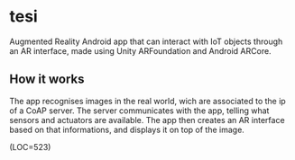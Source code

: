 # tesi
Augmented Reality Android app that can interact with IoT objects through an AR interface, made using Unity ARFoundation and Android ARCore.

## How it works
The app recognises images in the real world, wich are associated to the ip of a CoAP server. The server communicates with the app, telling what sensors and actuators are available. The app then creates an AR interface based on that informations, and displays it on top of the image.

(LOC=523)
